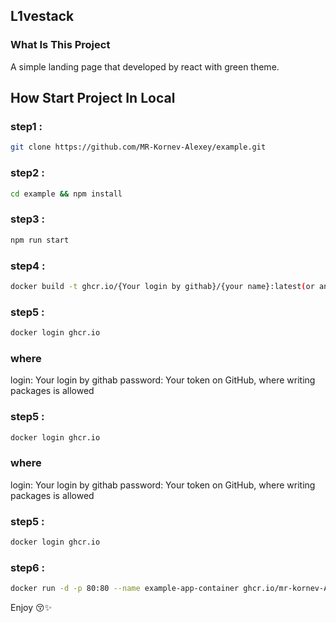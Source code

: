 ## L1vestack

### What Is This Project
A simple landing page that developed by react with green theme.

## How Start Project In Local

### step1 :

```bash
git clone https://github.com/MR-Kornev-Alexey/example.git
```

### step2 :

```bash
cd example && npm install
```

### step3 :

```bash
npm run start
```

### step4 :

```bash
docker build -t ghcr.io/{Your login by githab}/{your name}:latest(or another any tag) .
```

### step5 :

```bash
docker login ghcr.io
```
### where
login: Your login by githab
password: Your token on GitHub, where writing packages is allowed

### step5 :

```bash
docker login ghcr.io
```
### where
login: Your login by githab
password: Your token on GitHub, where writing packages is allowed


### step5 :

```bash
docker login ghcr.io
```

### step6 :

```bash
docker run -d -p 80:80 --name example-app-container ghcr.io/mr-kornev-Alexey/example:latest
```


Enjoy 😚✨
